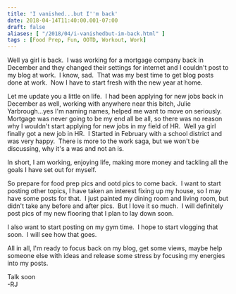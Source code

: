 ```yaml
---
title: 'I vanished...but I''m back'
date: 2018-04-14T11:40:00.001-07:00
draft: false
aliases: [ "/2018/04/i-vanishedbut-im-back.html" ]
tags : [Food Prep, Fun, OOTD, Workout, Work]
---
```


Well ya girl is back.  I was working for a mortgage company back in December and they changed their settings for internet and I couldn't post to my blog at work.  I know, sad.  That was my best time to get blog posts done at work.  Now I have to start fresh with the new year at home.  
  
Let me update you a little on life.  I had been applying for new jobs back in December as well, working with anywhere near this bitch, Julie Yarbrough...yes I'm naming names, helped me want to move on seriously.  Mortgage was never going to be my end all be all, so there was no reason why I wouldn't start applying for new jobs in my field of HR.  Well ya girl finally got a new job in HR.  I Started in February with a school district and was very happy.  There is more to the work saga, but we won't be discussing, why it's a was and not an is.   
  
In short, I am working, enjoying life, making more money and tackling all the goals I have set out for myself.  
  
So prepare for food prep pics and ootd pics to come back.  I want to start posting other topics, I have taken an interest fixing up my house, so I may have some posts for that.  I just painted my dining room and living room, but didn't take any before and after pics.  But I love it so much.  I will definitely post pics of my new flooring that I plan to lay down soon.  
  
I also want to start posting on my gym time.  I hope to start vlogging that soon.  I will see how that goes.  
  
All in all, I'm ready to focus back on my blog, get some views, maybe help someone else with ideas and release some stress by focusing my energies into my posts.  
  
Talk soon  
\-RJ